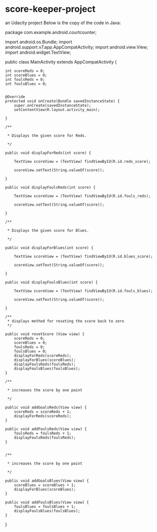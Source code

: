 # score-keeper-project
an Udacity project
Below is the copy of the code in Java:

package com.example.android.courtcounter;

import android.os.Bundle;
import android.support.v7.app.AppCompatActivity;
import android.view.View;
import android.widget.TextView;

public class MainActivity extends AppCompatActivity {

    int scoreReds = 0;
    int scoreBlues = 0;
    int foulsReds = 0;
    int foulsBlues = 0;


    @Override
    protected void onCreate(Bundle savedInstanceState) {
        super.onCreate(savedInstanceState);
        setContentView(R.layout.activity_main);

    }

    /**

     * Displays the given score for Reds.

     */

    public void displayForReds(int score) {

        TextView scoreView = (TextView) findViewById(R.id.reds_score);

        scoreView.setText(String.valueOf(score));

    }

    public void displayFoulsReds(int score) {

        TextView scoreView = (TextView) findViewById(R.id.fouls_reds);

        scoreView.setText(String.valueOf(score));

    }

    /**

     * Displays the given score for Blues.

     */

    public void displayForBlues(int score) {

        TextView scoreView = (TextView) findViewById(R.id.blues_score);

        scoreView.setText(String.valueOf(score));

    }

    public void displayFoulsBlues(int score) {

        TextView scoreView = (TextView) findViewById(R.id.fouls_blues);

        scoreView.setText(String.valueOf(score));

    }

    /**
     * displays method for reseting the score back to zero
     */

    public void resetScore (View view) {
        scoreReds = 0;
        scoreBlues = 0;
        foulsReds = 0;
        foulsBlues = 0;
        displayForReds(scoreReds);
        displayForBlues(scoreBlues);
        displayFoulsReds(foulsReds);
        displayFoulsBlues(foulsBlues);
    }

    /**

     * increases the score by one point

     */

    public void addGoalsReds(View view) {
        scoreReds = scoreReds + 1;
        displayForReds(scoreReds);
    }

    public void addFoulsReds(View view) {
        foulsReds = foulsReds + 1;
        displayFoulsReds(foulsReds);
    }


    /**

     * increases the score by one point

     */

    public void addGoalsBlues(View view) {
        scoreBlues = scoreBlues + 1;
        displayForBlues(scoreBlues);
    }

    public void addFoulsBlues(View view) {
        foulsBlues = foulsBlues + 1;
        displayFoulsBlues(foulsBlues);
    }


}
